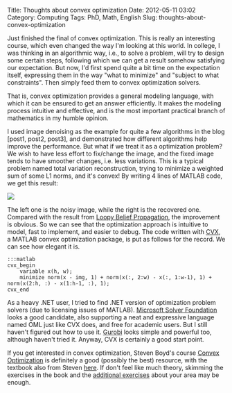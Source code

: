 Title: Thoughts about convex optimization
Date: 2012-05-11 03:02
Category: Computing
Tags: PhD, Math, English
Slug: thoughts-about-convex-optimization

Just finished the final of convex optimization. This is really an interesting course, which even changed the way I'm looking at this world. In college, I was thinking in an algorithmic way, i.e., to solve a problem, will try to design some certain steps, following which we can get a result somehow satisfying our expectation. But now, I'd first spend quite a bit time on the expectation itself, expressing them in the way "what to minimize" and "subject to what constraints". Then simply feed them to convex optimization solvers. 

That is, convex optimization provides a general modeling language, with which it can be ensured to get an answer efficiently. It makes the modeling process intuitive and effective, and is the most important practical branch of mathematics in my humble opinion. 
 
I used image denoising as the example for quite a few algorithms in the blog [post1, post2, post3], and demonstrated how different algorithms help improve the performance. But what if we treat it as a optimization problem? We wish to have less effort to fix/change the image, and the fixed image tends to have smoother changes, i.e. less variations. This is a typical problem named total variation reconstruction, trying to minimize a weighted sum of some L1 norms, and it's convex! By writing 4 lines of MATLAB code, we get this result: 
 
![](/images/convex-denoising-result.png)

The left one is the noisy image, while the right is the recovered one. Compared with the result from [Loopy Belief Propagation](https://yage.ai/markov-random-field-mrf-and-graph-cut-3.html), the improvement is obvious. So we can see that the optimization approach is intuitive to model, fast to implement, and easier to debug. The code written with [CVX](http://cvxr.com/cvx/), a MATLAB convex optimization package, is put as follows for the record. We can see how elegant it is. 
 
    :::matlab
    cvx_begin 
        variable x(h, w); 
        minimize norm(x - img, 1) + norm(x(:, 2:w) - x(:, 1:w-1), 1) + norm(x(2:h, :) - x(1:h-1, :), 1); 
    cvx_end 
 
As a heavy .NET user, I tried to find .NET version of optimization problem solvers (due to licensing issues of MATLAB). [Microsoft Solver Foundation](http://msdn.microsoft.com/en-us/devlabs/hh145003) looks a good candidate, also supporting a neat and expressive language named OML just like CVX does, and free for academic users. But I still haven't figured out how to use it. [Gurobi](http://www.gurobi.com/) looks simple and powerful too, although haven't tried it. Anyway, CVX is certainly a good start point. 
 
If you get interested in convex optimization, Steven Boyd's course [Convex Optimization](http://www.stanford.edu/class/ee364a/) is definitely a good (possibly the best) resource, with the textbook also from Steven [here](http://www.stanford.edu/~boyd/cvxbook/). If don't feel like much theory, skimming the exercises in the book and the [additional exercises](http://www.stanford.edu/~boyd/cvxbook/bv_cvxbook_extra_exercises.pdf) about your area may be enough.